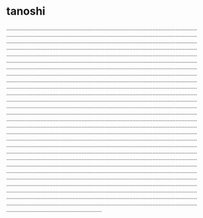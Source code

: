 # tanoshi

..............................................................................................................................................................................................................................................................................................................................................................................................................................................................................................................................................................................................................................................................................................................................................................................................................................................................................................................................................................................................................................................................................................................................................................................................................................................................................................................................................................................................................................................................................................................................................................................................................................................................................................................................................................................................................................................................................................................................................................................................................................................................................................................................................................................................................................................................................................................................................................................................................................................................................................................................................................................................................................................................................................................................................................................................................................................................................................................................................................................................................................................................................................................................................................................................................................................................................................................................................................................................................................................................................................................................................................................................................................................................................